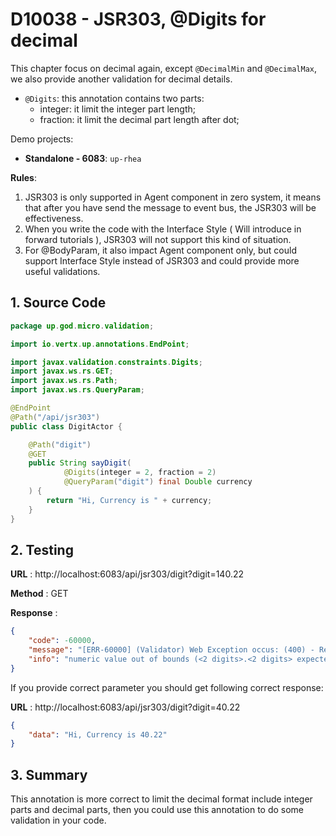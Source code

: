 # D10038 - JSR303, @Digits for decimal

This chapter focus on decimal again, except `@DecimalMin` and `@DecimalMax`, we also provide another validation for decimal details.

* `@Digits`: this annotation contains two parts:
  * integer: it limit the integer part length;
  * fraction: it limit the decimal part length after dot;

Demo projects:

* **Standalone - 6083**: `up-rhea`

**Rules**:

1. JSR303 is only supported in Agent component in zero system, it means that after you have send the message to event bus, the JSR303 will be effectiveness.
2. When you write the code with the Interface Style \( Will introduce in forward tutorials \), JSR303 will not support this kind of situation.
3. For @BodyParam, it also impact Agent component only, but could support Interface Style instead of JSR303 and could provide more useful validations.

## 1. Source Code

```java
package up.god.micro.validation;

import io.vertx.up.annotations.EndPoint;

import javax.validation.constraints.Digits;
import javax.ws.rs.GET;
import javax.ws.rs.Path;
import javax.ws.rs.QueryParam;

@EndPoint
@Path("/api/jsr303")
public class DigitActor {

    @Path("digit")
    @GET
    public String sayDigit(
            @Digits(integer = 2, fraction = 2)
            @QueryParam("digit") final Double currency
    ) {
        return "Hi, Currency is " + currency;
    }
}
```

## 2. Testing

**URL** : http://localhost:6083/api/jsr303/digit?digit=140.22

**Method** : GET

**Response** :

```json
{
    "code": -60000,
    "message": "[ERR-60000] (Validator) Web Exception occus: (400) - Request validation failure, class = class up.god.micro.validation.DigitActor, method = public java.lang.String up.god.micro.validation.DigitActor.sayDigit(java.lang.Double), message = numeric value out of bounds (<2 digits>.<2 digits> expected).",
    "info": "numeric value out of bounds (<2 digits>.<2 digits> expected)"
}
```

If you provide correct parameter you should get following correct response:

**URL** : http://localhost:6083/api/jsr303/digit?digit=40.22

```json
{
    "data": "Hi, Currency is 40.22"
}
```

## 3. Summary

This annotation is more correct to limit the decimal format include integer parts and decimal parts, then you could use this annotation to do some validation in your code.



